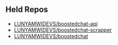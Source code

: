 
## Held Repos
- [LUNYAMWIDEVS/boostedchat-api](https://github.com/LUNYAMWIDEVS/boostedchat-api)
- [LUNYAMWIDEVS/boostedchat-scrapper](https://github.com/LUNYAMWIDEVS/boostedchat-scrapper)
- [LUNYAMWIDEVS/boostedchat](https://github.com/LUNYAMWIDEVS/boostedchat)
